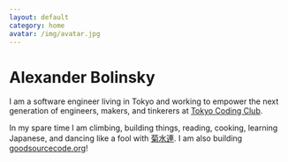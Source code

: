 ```yaml
---
layout: default
category: home
avatar: /img/avatar.jpg
---
```


# Alexander Bolinsky

I am a software engineer living in Tokyo and working to empower the next generation of engineers, makers, and tinkerers at [Tokyo Coding Club](https://tokyocodingclub.co.jp/).

In my spare time I am climbing, building things, reading, cooking, learning Japanese, and dancing like a fool with [菊水連](https://www.kikusuiren.com/).
I am also building [goodsourcecode.org](https://www.goodsourcecode.org)!

